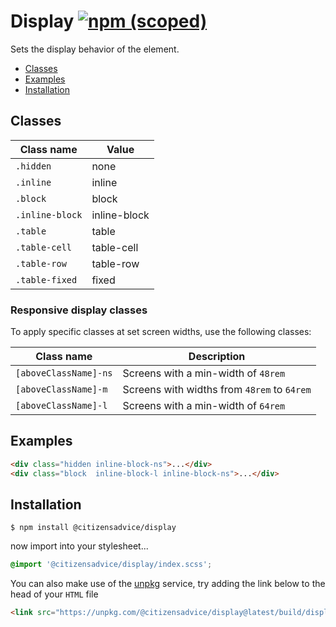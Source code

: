 # Display [![npm (scoped)](https://img.shields.io/npm/v/@citizensadvice/display.svg)](https://www.npmjs.com/package/@citizensadvice/display)

Sets the display behavior of the element.

- [Classes](#classes)
- [Examples](#examples)
- [Installation](#installation)

## Classes

| Class name      | Value        |
| --------------- | ------------ |
| `.hidden`       | none         |
| `.inline`       | inline       |
| `.block`        | block        |
| `.inline-block` | inline-block |
| `.table`        | table        |
| `.table-cell`   | table-cell   |
| `.table-row`    | table-row    |
| `.table-fixed`  | fixed        |

### Responsive display classes

To apply specific classes at set screen widths, use the following classes:

| Class name            | Description                                 |
| --------------------- | ------------------------------------------- |
| `[aboveClassName]-ns` | Screens with a min-width of `48rem`         |
| `[aboveClassName]-m`  | Screens with widths from `48rem` to `64rem` |
| `[aboveClassName]-l`  | Screens with a min-width of `64rem`         |

## Examples

```html
<div class="hidden inline-block-ns">...</div>
<div class="block  inline-block-l inline-block-ns">...</div>
```

## Installation

```shell
$ npm install @citizensadvice/display
```

now import into your stylesheet...

```scss
@import '@citizensadvice/display/index.scss';
```

You can also make use of the [unpkg](https://unpkg.com) service, try adding the link below to the head of your `HTML` file

```html
<link src="https://unpkg.com/@citizensadvice/display@latest/build/display.css" />
```
